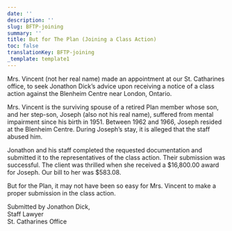 ```yaml
---
date: ''
description: ''
slug: BFTP-joining
summary: ''
title: But for The Plan (Joining a Class Action)
toc: false
translationKey: BFTP-joining
_template: template1
---
```


Mrs. Vincent (not her real name) made an appointment at our St. Catharines office, to seek Jonathon Dick’s advice upon receiving a notice of a class action against the Blenheim Centre near London, Ontario.

Mrs. Vincent is the surviving spouse of a retired Plan member whose son, and her step-son, Joseph (also not his real name), suffered from mental impairment since his birth in 1951. Between 1962 and 1966, Joseph resided at the Blenheim Centre. During Joseph’s stay, it is alleged that the staff abused him.

Jonathon and his staff completed the requested documentation and submitted it to the representatives of the class action. Their submission was successful. The client was thrilled when she received a $16,800.00 award for Joseph. Our bill to her was $583.08.

But for the Plan, it may not have been so easy for Mrs. Vincent to make a proper submission in the class action.

Submitted by Jonathon Dick,  
Staff Lawyer  
St. Catharines Office
